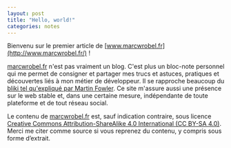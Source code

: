 ```yaml
---
layout: post
title: "Hello, world!"
categories: notes
---
```


Bienvenu sur le premier article de [www.marcwrobel.fr](http://www.marcwrobel.fr/) !

[marcwrobel.fr](http://www.marcwrobel.fr/) n'est pas vraiment un blog. C'est plus un bloc-note
personnel qui me permet de consigner et partager mes trucs et astuces, pratiques et découvertes liés
à mon métier de développeur. Il se rapproche beaucoup du [bliki tel qu'expliqué par Martin
Fowler](https://www.martinfowler.com/bliki/WhatIsaBliki.html). Ce site m'assure aussi une présence
sur le web stable et, dans une certaine mesure, indépendante de toute plateforme et de tout réseau
social.

Le contenu de [marcwrobel.fr](http://www.marcwrobel.fr/) est, sauf indication contraire, sous
licence [Creative Commons Attribution-ShareAlike 4.0 International
(CC BY-SA 4.0)](https://creativecommons.org/licenses/by-sa/4.0/deed.fr). Merci me citer comme source
si vous reprenez du contenu, y compris sous forme d’extrait.
